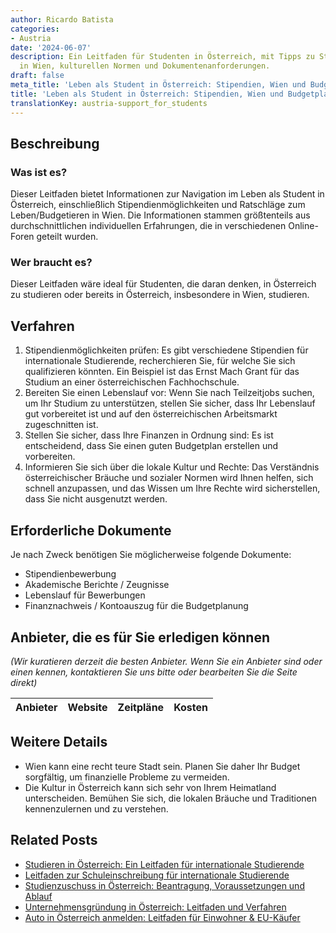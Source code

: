 ```yaml
---
author: Ricardo Batista
categories:
- Austria
date: '2024-06-07'
description: Ein Leitfaden für Studenten in Österreich, mit Tipps zu Stipendien, Budgetierung
  in Wien, kulturellen Normen und Dokumentenanforderungen.
draft: false
meta_title: 'Leben als Student in Österreich: Stipendien, Wien und Budgetplanung'
title: 'Leben als Student in Österreich: Stipendien, Wien und Budgetplanung'
translationKey: austria-support_for_students
---
```



## Beschreibung
### Was ist es?
Dieser Leitfaden bietet Informationen zur Navigation im Leben als Student in Österreich, einschließlich Stipendienmöglichkeiten und Ratschläge zum Leben/Budgetieren in Wien. Die Informationen stammen größtenteils aus durchschnittlichen individuellen Erfahrungen, die in verschiedenen Online-Foren geteilt wurden.

### Wer braucht es?
Dieser Leitfaden wäre ideal für Studenten, die daran denken, in Österreich zu studieren oder bereits in Österreich, insbesondere in Wien, studieren.

## Verfahren
1. Stipendienmöglichkeiten prüfen: Es gibt verschiedene Stipendien für internationale Studierende, recherchieren Sie, für welche Sie sich qualifizieren könnten. Ein Beispiel ist das Ernst Mach Grant für das Studium an einer österreichischen Fachhochschule.
2. Bereiten Sie einen Lebenslauf vor: Wenn Sie nach Teilzeitjobs suchen, um Ihr Studium zu unterstützen, stellen Sie sicher, dass Ihr Lebenslauf gut vorbereitet ist und auf den österreichischen Arbeitsmarkt zugeschnitten ist.
3. Stellen Sie sicher, dass Ihre Finanzen in Ordnung sind: Es ist entscheidend, dass Sie einen guten Budgetplan erstellen und vorbereiten.
4. Informieren Sie sich über die lokale Kultur und Rechte: Das Verständnis österreichischer Bräuche und sozialer Normen wird Ihnen helfen, sich schnell anzupassen, und das Wissen um Ihre Rechte wird sicherstellen, dass Sie nicht ausgenutzt werden.

## Erforderliche Dokumente
Je nach Zweck benötigen Sie möglicherweise folgende Dokumente:
- Stipendienbewerbung
- Akademische Berichte / Zeugnisse
- Lebenslauf für Bewerbungen
- Finanznachweis / Kontoauszug für die Budgetplanung

## Anbieter, die es für Sie erledigen können

_(Wir kuratieren derzeit die besten Anbieter. Wenn Sie ein Anbieter sind oder einen kennen, kontaktieren Sie uns bitte oder bearbeiten Sie die Seite direkt)_

| Anbieter | Website | Zeitpläne | Kosten |
| --------------- | --------------- | :-------------: | :-------------: |

## Weitere Details
- Wien kann eine recht teure Stadt sein. Planen Sie daher Ihr Budget sorgfältig, um finanzielle Probleme zu vermeiden.
- Die Kultur in Österreich kann sich sehr von Ihrem Heimatland unterscheiden. Bemühen Sie sich, die lokalen Bräuche und Traditionen kennenzulernen und zu verstehen.


## Related Posts

- [Studieren in Österreich: Ein Leitfaden für internationale Studierende](https://tramitit.com/de/guides/austria/anmeldung_zur_universitat/)
- [Leitfaden zur Schuleinschreibung für internationale Studierende](https://tramitit.com/de/guides/austria/anmeldung_zur_schule/)
- [Studienzuschuss in Österreich: Beantragung, Voraussetzungen und Ablauf](https://tramitit.com/de/guides/austria/antrag_auf_studienbeihilfe/)
- [Unternehmensgründung in Österreich: Leitfaden und Verfahren](https://tramitit.com/de/guides/austria/grundung_eines_unternehmens/)
- [Auto in Österreich anmelden: Leitfaden für Einwohner & EU-Käufer](https://tramitit.com/de/guides/austria/kfz-zulassung_beantragen/)